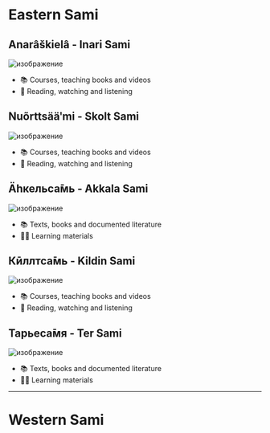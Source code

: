 # Eastern Sami
## Anarâškielâ - Inari Sami
![изображение](https://github.com/JustARyo/LearnEasternSami/assets/31369233/f3d13451-b1a1-46b0-b981-75f7ac9227ce)
- 📚 Courses, teaching books and videos
- 🍿 Reading, watching and listening


## Nuõrttsääʹmi - Skolt Sami
![изображение](https://github.com/JustARyo/LearnEasternSami/assets/31369233/08f7fb01-3e29-4753-998e-21e8d8102db4)
- 📚 Courses, teaching books and videos
- 🍿 Reading, watching and listening

## Ӓһкельса̄мь - Akkala Sami
![изображение](https://github.com/JustARyo/LearnEasternSami/assets/31369233/75376b85-c431-4379-9a3f-e257f8854763)
- 📚 Texts, books and documented literature
- 🧑‍🏫 Learning materials


## Кӣллтса̄мь - Kildin Sami
![изображение](https://github.com/JustARyo/LearnEasternSami/assets/31369233/1f44edd7-b854-4478-b166-c2c2b2c93543)
- 📚 Courses, teaching books and videos
- 🍿 Reading, watching and listening


## Тарьеса̄мя - Ter Sami
![изображение](https://github.com/JustARyo/LearnEasternSami/assets/31369233/df461093-71bf-45dc-9df2-ecd4f8113c47)
- 📚 Texts, books and documented literature
- 🧑‍🏫 Learning materials


***

# Western Sami
